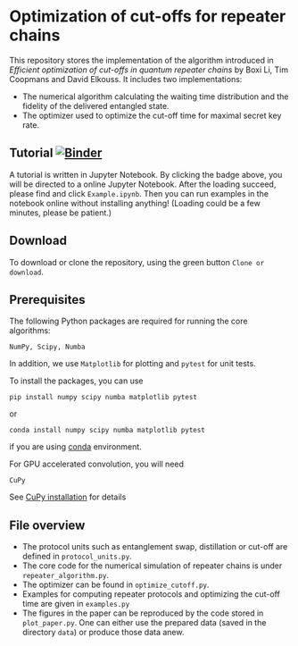 # Optimization of cut-offs for repeater chains
This repository stores the implementation of the algorithm introduced in *Efficient optimization of cut-offs in quantum repeater chains* by Boxi Li, Tim Coopmans and David Elkouss. It includes two implementations: 
- The numerical algorithm calculating the waiting time distribution and the fidelity of the delivered entangled state.
- The optimizer used to optimize the cut-off time for maximal secret key rate.

## Tutorial [![Binder](https://mybinder.org/badge_logo.svg)](https://mybinder.org/v2/gh/BoxiLi/repeater-cut-off-optimization/master?filepath=https%3A%2F%2Fgithub.com%2FBoxiLi%2Frepeater-cut-off-optimization%2Fmaster%2FExample.ipynb)
A tutorial is written in Jupyter Notebook. By clicking the badge above, you will be directed to a online Jupyter Notebook. After the loading succeed, please find and click `Example.ipynb`. Then you can run examples in the notebook online without installing anything! (Loading could be a few minutes, please be patient.)


## Download
To download or clone the repository, using the green button `Clone or download`.

## Prerequisites
The following Python packages are required for running the core algorithms:
```
NumPy, Scipy, Numba
```
In addition, we use `Matplotlib` for plotting and `pytest` for unit tests.

To install the packages, you can use
```
pip install numpy scipy numba matplotlib pytest
```
or 
```
conda install numpy scipy numba matplotlib pytest
```
if you are using [conda](https://docs.conda.io/en/latest/) environment.

For GPU accelerated convolution, you will need
```
CuPy
```
See [CuPy installation](https://docs-cupy.chainer.org/en/stable/install.html) for details

## File overview
- The protocol units such as entanglement swap, distillation or cut-off are defined in `protocol_units.py`.
- The core code for the numerical simulation of repeater chains is under `repeater_algorithm.py`.
- The optimizer can be found in `optimize_cutoff.py`.
- Examples for computing repeater protocols and optimizing the cut-off time are given in `examples.py`
- The figures in the paper can be reproduced by the code stored in `plot_paper.py`. One can either use the prepared data (saved in the directory `data`) or produce those data anew.
